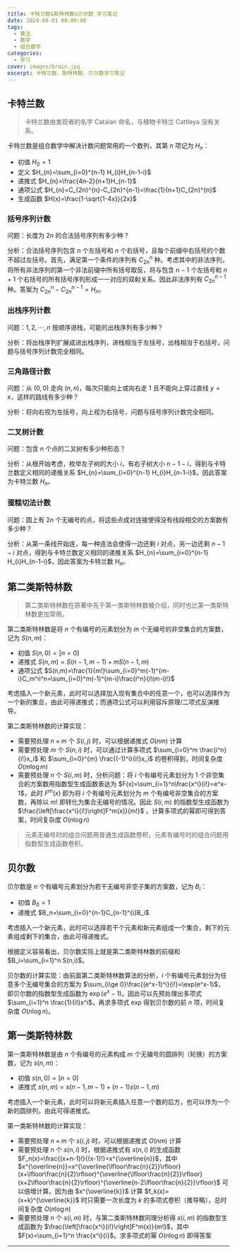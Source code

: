 ```yaml
---
title: 卡特兰数&斯特林数&贝尔数 学习笔记
date: 2024-08-01 00:00:00
tags:
  - 算法
  - 数学
  - 组合数学
categories:
  - 学习
cover: images/brain.jpg
excerpt: 卡特兰数、斯特林数、贝尔数学习笔记
---
```

## 卡特兰数
> 卡特兰数由发现者的名字 Catalan 命名，与植物卡特兰 Cattleya 没有关系。

卡特兰数是组合数学中解决计数问题常用的一个数列，其第 $n$ 项记为 $H_n$：
- 初值 $H_{0}=1$
- 定义 $H_{n}=\sum_{i=0}^{n-1} H_{i}H_{n-1-i}$
- 递推式 $H_{n}=\frac{4n-2}{n+1}H_{n-1}$
- 通项公式 $H_{n}=C_{2n}^{n}-C_{2n}^{n-1}=\frac{1}{n+1}C_{2n}^{n}$
- 生成函数 $H(x)=\frac{1-\sqrt{1-4x}}{2x}$

### 括号序列计数
问题：长度为 $2n$ 的合法括号序列有多少种？

分析：合法括号序列包含 $n$ 个左括号和 $n$ 个右括号，且每个前缀中右括号的个数不超过左括号。首先，满足第一个条件的序列有 $C_{2n}^{n}$ 种。考虑其中的非法序列，将所有非法序列的第一个非法前缀中所有括号取反，将与包含 $n-1$ 个左括号和 $n+1$ 个右括号的所有括号序列形成一一对应的双射关系。因此非法序列有 $C_{2n}^{n-1}$ 种。答案为 $C_{2n}^{n}-C_{2n}^{n-1}=H_{n}$。

### 出栈序列计数
问题：$1,2,\cdots,n$ 按顺序进栈，可能的出栈序列有多少种？

分析：将出栈序列扩展成进出栈序列，进栈相当于左括号，出栈相当于右括号，问题与括号序列计数完全相同。

### 三角路径计数
问题：从 $(0,0)$ 走向 $(n,n)$，每次只能向上或向右走 $1$ 且不能向上穿过直线 $y=x$，这样的路线有多少种？

分析：将向右视为左括号，向上视为右括号，问题与括号序列计数完全相同。

### 二叉树计数
问题：包含 $n$ 个点的二叉树有多少种形态？

分析：从根开始考虑，枚举左子树的大小 $i$，有右子树大小 $n-1-i$，得到与卡特兰数定义相同的递推关系 $H_{n}=\sum_{i=0}^{n-1} H_{i}H_{n-1-i}$，因此答案为卡特兰数 $H_{n}$。

### 蛋糕切法计数
问题：圆上有 $2n$ 个无编号的点，将这些点成对连接使得没有线段相交的方案数有多少种？

分析：从第一条线开始连，每一种连法会使得一边还剩 $i$ 对点，另一边还剩 $n-1-i$ 对点，得到与卡特兰数定义相同的递推关系 $H_{n}=\sum_{i=0}^{n-1} H_{i}H_{n-1-i}$，因此答案为卡特兰数 $H_{n}$。

## 第二类斯特林数
> 第二类斯特林数在原著中先于第一类斯特林数被介绍，同时也比第一类斯特林数更加常用。

第二类斯特林数是将 $n$ 个有编号的元素划分为 $m$ 个无编号的非空集合的方案数，记为 $S(n,m)$：
- 初值 $S(n,0)=[n=0]$
- 递推式 $S(n,m)=S(n-1,m-1)+mS(n-1,m)$
- 通项公式 $S(n,m)=\frac{1}{m!}\sum_{i=0}^m(-1)^{m-i}C_m^ii^n=\sum_{i=0}^m(-1)^{m-i}\frac{i^n}{i!(m-i)!}$

考虑插入一个新元素，此时可以选择加入现有集合中的任意一个，也可以选择作为一个新的集合，由此可得递推式；而通项公式可以利用容斥原理/二项式反演推导。

第二类斯特林数的计算实现：
- 需要预处理 $n\times m$ 个 $S(i,j)$ 时，可以根据递推式 $O(nm)$ 计算
- 需要预处理 $m$ 个 $S(n,i)$ 时，可以通过计算多项式 $\sum_{i=0}^m \frac{i^n}{i!}x_i$ 和 $\sum_{i=0}^{m} \frac{(-1)^i}{i!}x_i$ 的卷积得到，时间复杂度 $O(m\log m)$
- 需要预处理 $n$ 个 $S(i,m)$ 时，分析问题：将 $i$ 个有编号元素划分为 $1$ 个非空集合的方案数用指数型生成函数表达为 $F(x)=\sum_{i=1}^n\frac{x^i}{i!}=e^x-1$，此时 $F^m(x)$ 即为将 $i$ 个有编号元素划分为 $m$ 个有编号非空集合的方案数，再除以 $m!$ 即转化为集合无编号的情况。因此 $S(i,m)$ 的指数型生成函数为 $\frac{\left[\frac{x^i}{i!}\right]F^m(x)}{m!}$ ，计算多项式的幂即可得到答案，时间复杂度 $O(n\log n)$

> 元素无编号时的组合问题用普通生成函数卷积，元素有编号时的组合问题用指数型生成函数卷积。

## 贝尔数
贝尔数是 $n$ 个有编号元素划分为若干无编号非空子集的方案数，记为 $B_i$：
- 初值 $B_0=1$
- 递推式 $B_n=\sum_{i=0}^{n-1}C_{n-1}^{i}B_i$

考虑插入一个新元素，此时可以选择若干个元素和新元素组成一个集合，剩下的元素组成剩下的集合，由此可得递推式。

根据定义容易看出，贝尔数实际上就是第二类斯特林数的前缀和 $B_i=\sum_{i=1}^n S(n,i)$。

贝尔数的计算实现：由前面第二类斯特林数算法的分析，$i$ 个有编号元素划分为任意多个无编号集合的方案为 $\sum_{i\ge 0}\frac{(e^x-1)^i}{i!}=\exp(e^x-1)$，即贝尔数的指数型生成函数为 $\exp(e^x-1)$。因此可以先预处理出多项式 $\sum_{i=1}^n \frac{1}{i!}x^i$，再求多项式 exp 得到贝尔数的前 $n$ 项，时间复杂度 $O(n\log n)$。

## 第一类斯特林数
第一类斯特林数是由 $n$ 个有编号的元素构成 $m$ 个无编号的圆排列（轮换）的方案数，记为 $s(n,m)$：
- 初值 $s(n,0)=[n=0]$
- 递推式 $s(n,m)=s(n-1,m-1)+(n-1)s(n-1,m)$

考虑插入一个新元素，此时可以将新元素插入任意一个数的后方，也可以作为一个新的圆排列，由此可得递推式。

第一类斯特林数的计算实现：
- 需要预处理 $n\times m$ 个 $s(i,j)$ 时，可以根据递推式 $O(nm)$ 计算
- 需要预处理 $n$ 个 $s(n,i)$ 时，根据递推式有 $s(n,i)$ 的生成函数 $F_n(x)=\frac{(x+n-1)!}{(x-1)!}=x^{\overline{n}}$，其中 $x^{\overline{n}}=x^{\overline{\lfloor\frac{n}{2}}\rfloor}(x+\lfloor\frac{n}{2}\rfloor)^{\overline{\lfloor\frac{n}{2}}\rfloor}(x+2\lfloor\frac{n}{2}\rfloor)^{\overline{n-2\lfloor\frac{n}{2}}\rfloor}$ 可以倍增计算。因为由 $x^{\overline{k}}$ 计算 $f_k(x)=(x+k)^{\overline{k}}$ 时只需要一次长度为 $k$ 的多项式卷积（推导略），总时间复杂度 $O(n\log n)$
- 需要预处理 $n$ 个 $s(i,m)$ 时，与第二类斯特林数同理分析得 $s(i,m)$ 的指数型生成函数为 $\frac{\left[\frac{x^i}{i!}\right]F^m(x)}{m!}$，其中 $F(x)=\sum_{i=1}^n \frac{x^i}{i}$。求多项式的幂 $O(n\log n)$ 即得答案 

---
